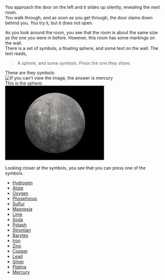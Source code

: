 You approach the door on the left and it slides up silently, revealing the next room.  
You walk through, and as soon as you get through, the door slams down behind you. You try it, but it does not open.

As you look around the room, you see that the room is about the same size as the one you were in before. However, this room has some markings on the wall.  
There is a set of symbols, a floating sphere, and some text on the wall.
The text reads,
> A sphere, and some symbols. Press the one they share.

These are they symbols:  
![If you can't view the image, the answer is mercury](https://media.wired.com/photos/59336e3768cb3b3dc4098d4f/master/w_297,c_limit/Dalton_atomic_symbols.jpg)  
This is the sphere:  
![A stone sphere](https://github.com/incendofrumentum/INFOTC-1000-Final-Project/blob/master/mercury.jpg?raw=true)

Looking closer at the symbols, you see that you can press one of the symbols.

* [Hydrogen](https://github.com/incendofrumentum/INFOTC-1000-Final-Project/blob/master/wrongsymbol.md)
* [Atote](https://github.com/incendofrumentum/INFOTC-1000-Final-Project/blob/master/wrongsymbol.md)
* [Oxygen](https://github.com/incendofrumentum/INFOTC-1000-Final-Project/blob/master/wrongsymbol.md)
* [Phosphorus](https://github.com/incendofrumentum/INFOTC-1000-Final-Project/blob/master/wrongsymbol.md)
* [Sulfur](https://github.com/incendofrumentum/INFOTC-1000-Final-Project/blob/master/wrongsymbol.md)
* [Magnesia](https://github.com/incendofrumentum/INFOTC-1000-Final-Project/blob/master/wrongsymbol.md)
* [Lime](https://github.com/incendofrumentum/INFOTC-1000-Final-Project/blob/master/wrongsymbol.md)
* [Soda](https://github.com/incendofrumentum/INFOTC-1000-Final-Project/blob/master/wrongsymbol.md)
* [Potash](https://github.com/incendofrumentum/INFOTC-1000-Final-Project/blob/master/wrongsymbol.md)
* [Strontian](https://github.com/incendofrumentum/INFOTC-1000-Final-Project/blob/master/wrongsymbol.md)
* [Barvtes](https://github.com/incendofrumentum/INFOTC-1000-Final-Project/blob/master/wrongsymbol.md)
* [Iron](https://github.com/incendofrumentum/INFOTC-1000-Final-Project/blob/master/wrongsymbol.md)
* [Zinc](https://github.com/incendofrumentum/INFOTC-1000-Final-Project/blob/master/wrongsymbol.md)
* [Copper](https://github.com/incendofrumentum/INFOTC-1000-Final-Project/blob/master/wrongsymbol.md)
* [Lead](https://github.com/incendofrumentum/INFOTC-1000-Final-Project/blob/master/wrongsymbol.md)
* [Silver](https://github.com/incendofrumentum/INFOTC-1000-Final-Project/blob/master/wrongsymbol.md)
* [Platina](https://github.com/incendofrumentum/INFOTC-1000-Final-Project/blob/master/wrongsymbol.md)
* [Mercury](https://github.com/incendofrumentum/INFOTC-1000-Final-Project/blob/master/finalpuzzle.md)
